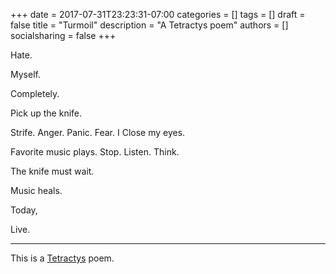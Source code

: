 +++
date = 2017-07-31T23:23:31-07:00
categories = []
tags = []
draft = false
title = "Turmoil"
description = "A Tetractys poem"
authors = []
socialsharing = false
+++

Hate.

Myself.

Completely.

Pick up the knife.

Strife. Anger. Panic. Fear. I Close my eyes.

Favorite music plays. Stop. Listen. Think.

The knife must wait.

Music heals.

Today,

Live.

<hr>

This is a [Tetractys](http://www.shadowpoetry.com/resources/wip/tetractys.html) poem.